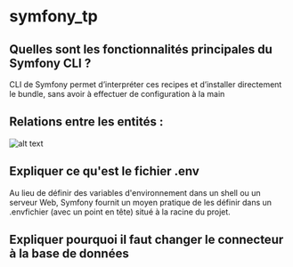 # symfony_tp

## Quelles sont les fonctionnalités principales du Symfony CLI ?
CLI de Symfony permet d’interpréter ces recipes et d’installer directement le bundle, sans avoir à effectuer de configuration à la main

## Relations entre les entités : 
![alt text](https://cdn.discordapp.com/attachments/675774899226279939/815878173866721300/unknown.png)

## Expliquer ce qu'est le fichier .env
Au lieu de définir des variables d'environnement dans un shell ou un serveur Web, Symfony fournit un moyen pratique de les définir dans un .envfichier (avec un point en tête) situé à la racine du projet.

## Expliquer pourquoi il faut changer le connecteur à la base de données
